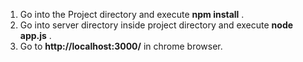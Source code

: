 1) Go into the Project directory and execute <strong>npm install</strong> .
2) Go into server directory inside project directory and execute <strong>node app.js</strong> .
3) Go to <strong>http://localhost:3000/</strong> in chrome browser.

